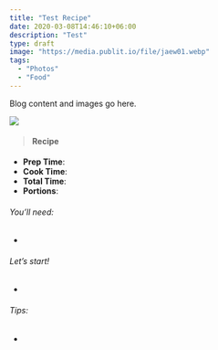 ```yaml
---
title: "Test Recipe"
date: 2020-03-08T14:46:10+06:00
description: "Test"
type: draft
image: "https://media.publit.io/file/jaew01.webp"
tags:
  - "Photos"
  - "Food"
---
```



<!-- Go to www.addthis.com/dashboard to customize your tools -->
<div class="addthis_inline_share_toolbox"></div>

Blog content and images go here.

![](https://media.publit.io/file/jaew02.webp)

>####  Recipe

- **Prep Time**:
- **Cook Time**:
- **Total Time**:
- **Portions**:

###### You’ll need:
-
###### Let’s start!
-
###### Tips:
-
